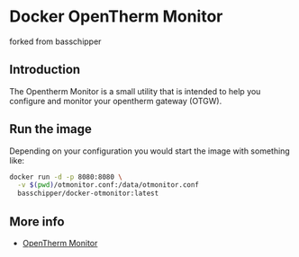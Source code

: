 # Docker OpenTherm Monitor
forked from basschipper 

## Introduction
The Opentherm Monitor is a small utility that is intended to help you configure and monitor your opentherm gateway (OTGW).

## Run the image
Depending on your configuration you would start the image with something like:

```bash
docker run -d -p 8080:8080 \
  -v $(pwd)/otmonitor.conf:/data/otmonitor.conf
  basschipper/docker-otmonitor:latest
```

## More info
- [OpenTherm Monitor](http://otgw.tclcode.com/otmonitor.html)

